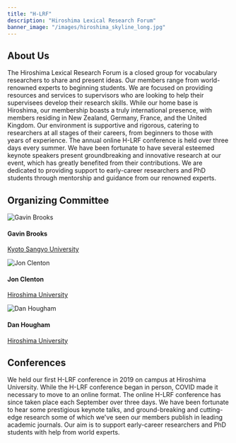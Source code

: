 ```yaml
---
title: "H-LRF"
description: "Hiroshima Lexical Research Forum"
banner_image: "/images/hiroshima_skyline_long.jpg"
---
```



<h2 class="card-title-underline">About Us</h2>
The Hiroshima Lexical Research Forum is a closed group for vocabulary researchers to share and present ideas. Our members range from world-renowned experts to beginning students. We are focused on providing resources and services to supervisors who are looking to help their supervisees develop their research skills. While our home base is Hiroshima, our membership boasts a truly international presence, with members residing in New Zealand, Germany, France, and the United Kingdom. Our environment is supportive and rigorous, catering to researchers at all stages of their careers, from beginners to those with years of experience. The annual online H-LRF conference is held over three days every summer. We have been fortunate to have several esteemed keynote speakers present groundbreaking and innovative research at our event, which has greatly benefited from their contributions. We are dedicated to providing support to early-career researchers and PhD students through mentorship and guidance from our renowned experts.

<h2 class="card-title-underline">Organizing Committee</h2>

<div class="row organizing-committee mb-5">
  <div class="col-md-4">
    <div class="card card-horizontal p-3 h-100">
    	<div class="card-figure">
        <img src="/images/gavin.webp" alt="Gavin Brooks" class="img-fluid rounded-circle committee-photo shadow-sm">
      	</div>
      <div class="card-textual">
        <h4 class="card-title"><strong>Gavin Brooks</strong></h4>
        <p class="mb-0"><a class="text-primary" href="https://www.kyoto-su.ac.jp/faculty/professors/ffl/gavin-brooks.html" target="_blank" rel="noopener">Kyoto Sangyo University</a></p>
      </div>
    </div>
  </div>

  <div class="col-md-4">
    <div class="card card-horizontal p-3 h-100">
    	<div class="card-figure">
        <img src="/images/jon.webp" alt="Jon Clenton" class="img-fluid rounded-circle committee-photo shadow-sm">
      	</div>
      	<div class="card-textual">
        <h4 class="card-title"><strong>Jon Clenton</strong></h4>
        <p class="mb-0"><a class="text-primary" href="https://seeds.office.hiroshima-u.ac.jp/profile/en.ef1cc5016152d2df520e17560c007669.html" target="_blank" rel="noopener">Hiroshima University</a></p>
      	</div>
    </div>
  </div>

  <div class="col-md-4">
    <div class="card card-horizontal p-3 h-100">
          <div class="card-figure">
        <img src="/images/dan.webp" alt="Dan Hougham" class="img-fluid rounded-circle committee-photo shadow-sm">
      </div>
      <div class="card-textual">
        <h4 class="card-title"><strong>Dan Hougham</strong></h4>
        <p class="mb-0"><a class="text-primary" href="https://seeds.office.hiroshima-u.ac.jp/profile/en.3b3424f4a8fc48d1520e17560c007669.html" target="_blank" rel="noopener">Hiroshima University</a></p>
      </div>
    </div>
  </div>
</div>

<h2 class="card-title-underline">Conferences</h2>
We held our first H-LRF conference in 2019 on campus at Hiroshima University. While the H-LRF conference began in person, COVID made it necessary to move to an online format. The online H-LRF conference has since taken place each September over three days. We have been fortunate to hear some prestigious keynote talks, and ground-breaking and cutting-edge research some of which we've seen our members publish in leading academic journals. Our aim is to support early-career researchers and PhD students with help from world experts.
